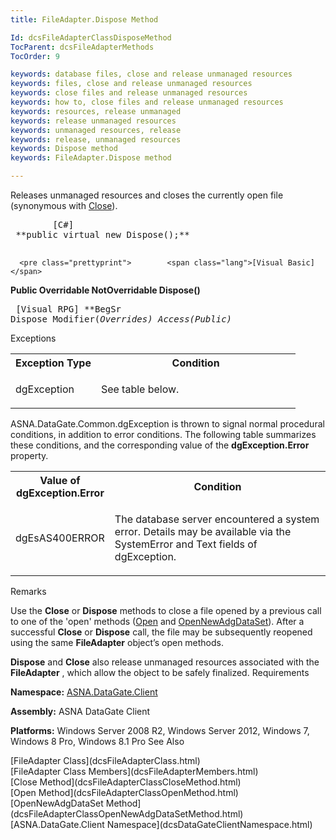 ```yaml
---
title: FileAdapter.Dispose Method

Id: dcsFileAdapterClassDisposeMethod
TocParent: dcsFileAdapterMethods
TocOrder: 9

keywords: database files, close and release unmanaged resources
keywords: files, close and release unmanaged resources
keywords: close files and release unmanaged resources
keywords: how to, close files and release unmanaged resources
keywords: resources, release unmanaged
keywords: release unmanaged resources
keywords: unmanaged resources, release
keywords: release, unmanaged resources
keywords: Dispose method
keywords: FileAdapter.Dispose method

---
```


Releases unmanaged resources and closes the currently open file (synonymous with [Close](dcsFileAdapterClassCloseMethod.html)).
<pre class="prettyprint">        <span class="lang">[C#]</span>
 **public virtual new Dispose();** 
      </pre>
      <pre class="prettyprint">        <span class="lang">[Visual Basic] </span>
 **Public Overridable NotOverridable Dispose()** 
      </pre>
      <pre class="prettyprint">        <span class="lang">[Visual RPG]</span>
 **BegSr Dispose Modifier(*Overrides) Access(*Public)** 
      </pre>

Exceptions

<table class="dtTABLE" id="table2" x-use-null-cells="x-use-null-cells" style="border-spacing: 0px;     x-cell-content-align: Top" cellspacing="0">
          <colgroup span="1">
            <col span="1" style="FONT-WEIGHT: bold; WIDTH: 30%" />
            <col span="1" style="WIDTH: 70%" />
          </colgroup>
          <tr>
            <th colspan="1" rowspan="1">
							Exception Type
						</th>
            <th colspan="1" rowspan="1">
							Condition
						</th>
          </tr>
          <tr>
            <td colspan="1" rowspan="1">

dgException
</td>
            <td colspan="1" rowspan="1">

See table below.
</td>
          </tr>
</table>

ASNA.DataGate.Common.dgException is thrown to signal normal procedural conditions, in addition to error conditions. The following table summarizes these conditions, and the corresponding value of the **dgException.Error** property.
<br />

<table class="dtTABLE" id="Table5" x-use-null-cells="x-use-null-cells" style="border-spacing: 0px;     x-cell-content-align: Top" cellspacing="0">
          <colgroup span="1">
            <col span="1" style="FONT-WEIGHT: bold; WIDTH: 20%" />
            <col span="1" style="WIDTH: 70%" />
          </colgroup>
          <tr>
            <th colspan="1" rowspan="1">
							Value of dgException.Error
						</th>
            <th colspan="1" rowspan="1">
							Condition
						</th>
          </tr>
          <tr>
            <td colspan="1" rowspan="1">

dgEsAS400ERROR
</td>
            <td colspan="1" rowspan="1">

The database server encountered a system error. Details may be available via the SystemError and Text fields of dgException.
</td>
          </tr>
</table>

Remarks

Use the **Close** or **Dispose** methods to close a file opened by a previous call to one of the 'open' methods ([Open](dcsFileAdapterClassOpenMethod.html) and [OpenNewAdgDataSet](dcsFileAdapterClassOpenNewAdgDataSetMethod.html)). After a successful **Close** or **Dispose** call, the file may be subsequently reopened using the same **FileAdapter** object’s open methods.

**Dispose** and **Close** also release unmanaged resources associated with the **FileAdapter** , which allow the object to be safely finalized.
Requirements

<span> **Namespace:** [ASNA.DataGate.Client](dcsDataGateClientNamespace.html) </span> 

<span> **Assembly:** ASNA DataGate Client</span> 

<span> **Platforms:** Windows Server 2008 R2, Windows Server 2012, Windows 7, Windows 8 Pro, Windows 8.1 Pro</span> 
See Also

<dl />
      [FileAdapter Class](dcsFileAdapterClass.html)
      <br />
      [FileAdapter Class Members](dcsFileAdapterMembers.html)
      <br />
      [Close Method](dcsFileAdapterClassCloseMethod.html)
      <br />
      [Open Method](dcsFileAdapterClassOpenMethod.html)
      <br />
      [OpenNewAdgDataSet Method](dcsFileAdapterClassOpenNewAdgDataSetMethod.html)
      <br />
      [ASNA.DataGate.Client Namespace](dcsDataGateClientNamespace.html)

